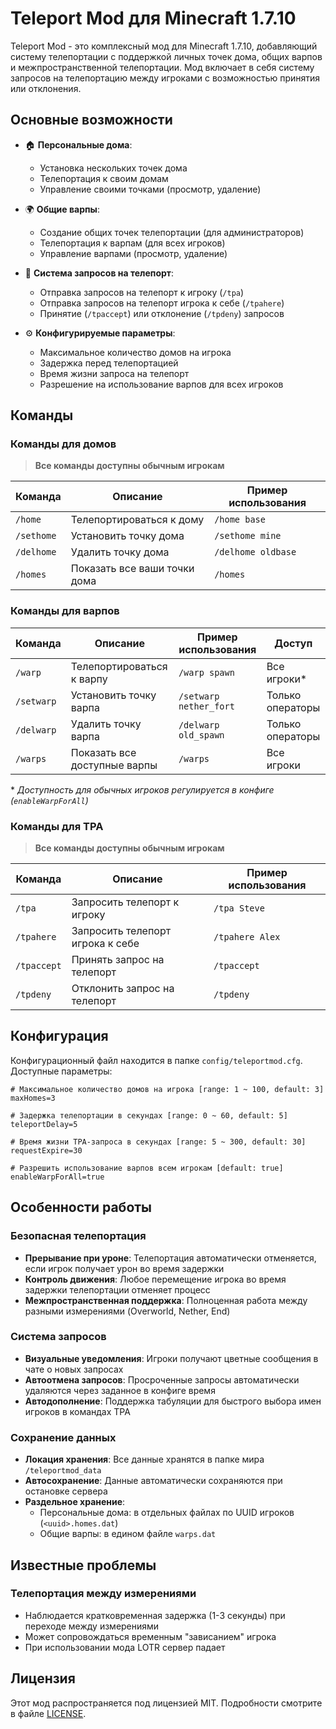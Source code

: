 # Teleport Mod для Minecraft 1.7.10
Teleport Mod - это комплексный мод для Minecraft 1.7.10, добавляющий систему телепортации с поддержкой личных точек дома, общих варпов и межпространственной телепортации. Мод включает в себя систему запросов на телепортацию между игроками с возможностью принятия или отклонения.

## Основные возможности

- 🏠 **Персональные дома**:
  - Установка нескольких точек дома
  - Телепортация к своим домам
  - Управление своими точками (просмотр, удаление)
  
- 🌍 **Общие варпы**:
  - Создание общих точек телепортации (для администраторов)
  - Телепортация к варпам (для всех игроков)
  - Управление варпами (просмотр, удаление)

- 📨 **Система запросов на телепорт**:
  - Отправка запросов на телепорт к игроку (`/tpa`)
  - Отправка запросов на телепорт игрока к себе (`/tpahere`)
  - Принятие (`/tpaccept`) или отклонение (`/tpdeny`) запросов

- ⚙️ **Конфигурируемые параметры**:
  - Максимальное количество домов на игрока
  - Задержка перед телепортацией
  - Время жизни запроса на телепорт
  - Разрешение на использование варпов для всех игроков

## Команды
### Команды для домов

> **Все команды доступны обычным игрокам**

| Команда       | Описание                             | Пример использования      |
|---------------|--------------------------------------|---------------------------|
| `/home`       | Телепортироваться к дому             | `/home base`              |
| `/sethome`    | Установить точку дома                | `/sethome mine`           |
| `/delhome`    | Удалить точку дома                   | `/delhome oldbase`        |
| `/homes`      | Показать все ваши точки дома         | `/homes`                  |

### Команды для варпов

| Команда       | Описание                             | Пример использования      | Доступ          |
|---------------|--------------------------------------|---------------------------|-----------------|
| `/warp`       | Телепортироваться к варпу            | `/warp spawn`             | Все игроки*     |
| `/setwarp`    | Установить точку варпа               | `/setwarp nether_fort`    | Только операторы|
| `/delwarp`    | Удалить точку варпа                  | `/delwarp old_spawn`      | Только операторы|
| `/warps`      | Показать все доступные варпы         | `/warps`                  | Все игроки      |

\* _Доступность для обычных игроков регулируется в конфиге (`enableWarpForAll`)_

### Команды для TPA

> **Все команды доступны обычным игрокам**

| Команда       | Описание                             | Пример использования      |
|---------------|--------------------------------------|---------------------------|
| `/tpa`        | Запросить телепорт к игроку          | `/tpa Steve`              |
| `/tpahere`    | Запросить телепорт игрока к себе     | `/tpahere Alex`           |
| `/tpaccept`   | Принять запрос на телепорт           | `/tpaccept`               |
| `/tpdeny`     | Отклонить запрос на телепорт         | `/tpdeny`                 |

## Конфигурация

Конфигурационный файл находится в папке `config/teleportmod.cfg`. Доступные параметры:

```properties
# Максимальное количество домов на игрока [range: 1 ~ 100, default: 3]
maxHomes=3

# Задержка телепортации в секундах [range: 0 ~ 60, default: 5]
teleportDelay=5

# Время жизни TPA-запроса в секундах [range: 5 ~ 300, default: 30]
requestExpire=30

# Разрешить использование варпов всем игрокам [default: true]
enableWarpForAll=true
```
## Особенности работы

### Безопасная телепортация
- **Прерывание при уроне**: Телепортация автоматически отменяется, если игрок получает урон во время задержки
- **Контроль движения**: Любое перемещение игрока во время задержки телепортации отменяет процесс
- **Межпространственная поддержка**: Полноценная работа между разными измерениями (Overworld, Nether, End)

### Система запросов
- **Визуальные уведомления**: Игроки получают цветные сообщения в чате о новых запросах
- **Автоотмена запросов**: Просроченные запросы автоматически удаляются через заданное в конфиге время
- **Автодополнение**: Поддержка табуляции для быстрого выбора имен игроков в командах TPA

### Сохранение данных
- **Локация хранения**: Все данные хранятся в папке мира `/teleportmod_data`
- **Автосохранение**: Данные автоматически сохраняются при остановке сервера
- **Раздельное хранение**:
  - Персональные дома: в отдельных файлах по UUID игроков (`<uuid>.homes.dat`)
  - Общие варпы: в едином файле `warps.dat`

## Известные проблемы
### Телепортация между измерениями
- Наблюдается кратковременная задержка (1-3 секунды) при переходе между измерениями
- Может сопровождаться временным "зависанием" игрока
- При использовании мода LOTR сервер падает

## Лицензия
Этот мод распространяется под лицензией MIT. Подробности смотрите в файле [LICENSE](LICENSE).
